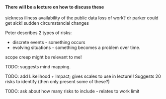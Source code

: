 
#### There will be a lecture on how to discuss these


sickness illness
availability of the public data
loss of work?
dr parker could get sick!
sudden circumstancial changes

Peter describes 2 types of risks:
- discrete events - something occurs
- evolving situations - something becomes a problem over time.

scope creep might be relevant to me!

TODO: suggests mind mapping.

TODO: add Likelihood + Impact; gives scales to use in lecture!!
Suggests 20 risks to identify (then only present some of these?)

TODO: ask about how many risks to include - relates to work limit



